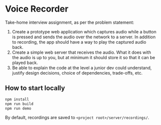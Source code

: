 # Voice Recorder

Take-home interview assignment, as per the problem statement:

1. Create a prototype web application which captures audio while a button is pressed and sends the audio over the network to a server. In addition to recording, the app should have a way to play the captured audio back.
2. Create a simple web server that receives the audio. What it does with the audio is up to you, but at minimum it should store it so that it can be played back.
3. Be able to explain the code at the level a junior dev could understand, justify design decisions, choice of dependencies, trade-offs, etc.

## How to start locally

```bash
npm install
npm run build
npm run demo
```

By default, recordings are saved to `<project root>/server/recordings/`.
